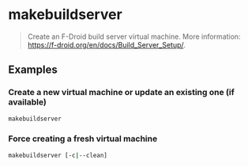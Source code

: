 # makebuildserver

> Create an F-Droid build server virtual machine. More information: <https://f-droid.org/en/docs/Build_Server_Setup/>.

## Examples

### Create a new virtual machine or update an existing one (if available)

```bash
makebuildserver
```

### Force creating a fresh virtual machine

```bash
makebuildserver [-c|--clean]
```
